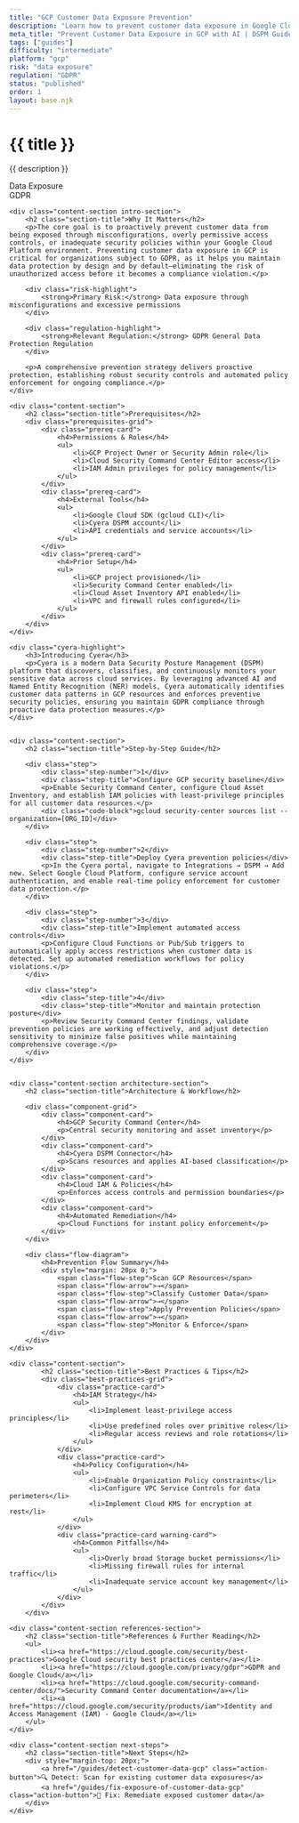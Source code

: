 ```yaml
---
title: "GCP Customer Data Exposure Prevention"
description: "Learn how to prevent customer data exposure in Google Cloud Platform environments. Follow step-by-step guidance for GDPR compliance."
meta_title: "Prevent Customer Data Exposure in GCP with AI | DSPM Guide"
tags: ["guides"]
difficulty: "intermediate"
platform: "gcp"
risk: "data exposure"
regulation: "GDPR"
status: "published"
order: 1
layout: base.njk
---
```


<div class="container">
    <div class="header">
        <h1>{{ title }}</h1>
        <p>{{ description }}</p>
        <div class="badge">Data Exposure</div>
        <div class="badge regulation">GDPR</div>
    </div>

    <div class="content-section intro-section">
        <h2 class="section-title">Why It Matters</h2>
        <p>The core goal is to proactively prevent customer data from being exposed through misconfigurations, overly permissive access controls, or inadequate security policies within your Google Cloud Platform environment. Preventing customer data exposure in GCP is critical for organizations subject to GDPR, as it helps you maintain data protection by design and by default—eliminating the risk of unauthorized access before it becomes a compliance violation.</p>
        
        <div class="risk-highlight">
            <strong>Primary Risk:</strong> Data exposure through misconfigurations and excessive permissions
        </div>
        
        <div class="regulation-highlight">
            <strong>Relevant Regulation:</strong> GDPR General Data Protection Regulation
        </div>
        
        <p>A comprehensive prevention strategy delivers proactive protection, establishing robust security controls and automated policy enforcement for ongoing compliance.</p>
    </div>

    <div class="content-section">
        <h2 class="section-title">Prerequisites</h2>
        <div class="prerequisites-grid">
            <div class="prereq-card">
                <h4>Permissions & Roles</h4>
                <ul>
                    <li>GCP Project Owner or Security Admin role</li>
                    <li>Cloud Security Command Center Editor access</li>
                    <li>IAM Admin privileges for policy management</li>
                </ul>
            </div>
            <div class="prereq-card">
                <h4>External Tools</h4>
                <ul>
                    <li>Google Cloud SDK (gcloud CLI)</li>
                    <li>Cyera DSPM account</li>
                    <li>API credentials and service accounts</li>
                </ul>
            </div>
            <div class="prereq-card">
                <h4>Prior Setup</h4>
                <ul>
                    <li>GCP project provisioned</li>
                    <li>Security Command Center enabled</li>
                    <li>Cloud Asset Inventory API enabled</li>
                    <li>VPC and firewall rules configured</li>
                </ul>
            </div>
        </div>
    </div>
	
    <div class="cyera-highlight">
        <h3>Introducing Cyera</h3>
        <p>Cyera is a modern Data Security Posture Management (DSPM) platform that discovers, classifies, and continuously monitors your sensitive data across cloud services. By leveraging advanced AI and Named Entity Recognition (NER) models, Cyera automatically identifies customer data patterns in GCP resources and enforces preventive security policies, ensuring you maintain GDPR compliance through proactive data protection measures.</p>
    </div>
	

    <div class="content-section">
        <h2 class="section-title">Step-by-Step Guide</h2>
        
        <div class="step">
            <div class="step-number">1</div>
            <div class="step-title">Configure GCP security baseline</div>
            <p>Enable Security Command Center, configure Cloud Asset Inventory, and establish IAM policies with least-privilege principles for all customer data resources.</p>
            <div class="code-block">gcloud security-center sources list --organization=[ORG_ID]</div>
        </div>

        <div class="step">
            <div class="step-number">2</div>
            <div class="step-title">Deploy Cyera prevention policies</div>
            <p>In the Cyera portal, navigate to Integrations → DSPM → Add new. Select Google Cloud Platform, configure service account authentication, and enable real-time policy enforcement for customer data protection.</p>
        </div>

        <div class="step">
            <div class="step-number">3</div>
            <div class="step-title">Implement automated access controls</div>
            <p>Configure Cloud Functions or Pub/Sub triggers to automatically apply access restrictions when customer data is detected. Set up automated remediation workflows for policy violations.</p>
        </div>

        <div class="step">
            <div class="step-title">4</div>
            <div class="step-title">Monitor and maintain protection posture</div>
            <p>Review Security Command Center findings, validate prevention policies are working effectively, and adjust detection sensitivity to minimize false positives while maintaining comprehensive coverage.</p>
        </div>
    </div>


    <div class="content-section architecture-section">
        <h2 class="section-title">Architecture & Workflow</h2>
        
        <div class="component-grid">
            <div class="component-card">
                <h4>GCP Security Command Center</h4>
                <p>Central security monitoring and asset inventory</p>
            </div>
            <div class="component-card">
                <h4>Cyera DSPM Connector</h4>
                <p>Scans resources and applies AI-based classification</p>
            </div>
            <div class="component-card">
                <h4>Cloud IAM & Policies</h4>
                <p>Enforces access controls and permission boundaries</p>
            </div>
            <div class="component-card">
                <h4>Automated Remediation</h4>
                <p>Cloud Functions for instant policy enforcement</p>
            </div>
        </div>

        <div class="flow-diagram">
            <h4>Prevention Flow Summary</h4>
            <div style="margin: 20px 0;">
                <span class="flow-step">Scan GCP Resources</span>
                <span class="flow-arrow">→</span>
                <span class="flow-step">Classify Customer Data</span>
                <span class="flow-arrow">→</span>
                <span class="flow-step">Apply Prevention Policies</span>
                <span class="flow-arrow">→</span>
                <span class="flow-step">Monitor & Enforce</span>
            </div>
        </div>
    </div>

	<div class="content-section">
	        <h2 class="section-title">Best Practices & Tips</h2>
	        <div class="best-practices-grid">
	            <div class="practice-card">
	                <h4>IAM Strategy</h4>
	                <ul>
	                    <li>Implement least-privilege access principles</li>
	                    <li>Use predefined roles over primitive roles</li>
	                    <li>Regular access reviews and role rotations</li>
	                </ul>
	            </div>
	            <div class="practice-card">
	                <h4>Policy Configuration</h4>
	                <ul>
	                    <li>Enable Organization Policy constraints</li>
	                    <li>Configure VPC Service Controls for data perimeters</li>
	                    <li>Implement Cloud KMS for encryption at rest</li>
	                </ul>
	            </div>
	            <div class="practice-card warning-card">
	                <h4>Common Pitfalls</h4>
	                <ul>
	                    <li>Overly broad Storage bucket permissions</li>
	                    <li>Missing firewall rules for internal traffic</li>
	                    <li>Inadequate service account key management</li>
	                </ul>
	            </div>
	        </div>
	    </div>

    <div class="content-section references-section">
        <h2 class="section-title">References & Further Reading</h2>
        <ul>
            <li><a href="https://cloud.google.com/security/best-practices">Google Cloud security best practices center</a></li>
            <li><a href="https://cloud.google.com/privacy/gdpr">GDPR and Google Cloud</a></li>
            <li><a href="https://cloud.google.com/security-command-center/docs/">Security Command Center documentation</a></li>
            <li><a href="https://cloud.google.com/security/products/iam">Identity and Access Management (IAM) - Google Cloud</a></li>
        </ul>
    </div>

    <div class="content-section next-steps">
        <h2 class="section-title">Next Steps</h2>
        <div style="margin-top: 20px;">
            <a href="/guides/detect-customer-data-gcp" class="action-button">🔍 Detect: Scan for existing customer data exposures</a>
            <a href="/guides/fix-exposure-of-customer-data-gcp" class="action-button">🔧 Fix: Remediate exposed customer data</a>
        </div>
    </div>
</div>